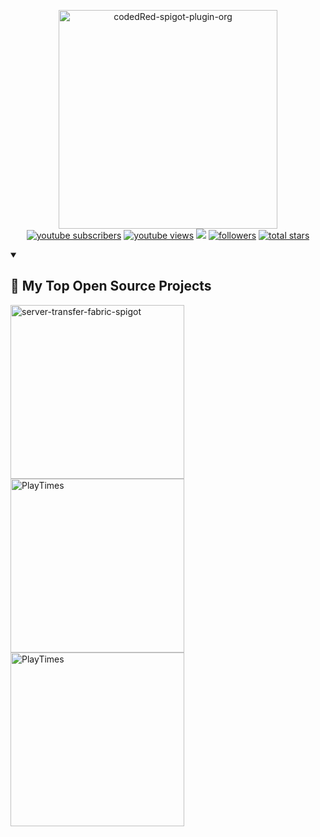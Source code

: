 <p align="center">
<a href="https://github.com/CodedRed-Spigot"><img width="350" src="https://imgur.com/gBEkHOF.png" alt="codedRed-spigot-plugin-org"></a> <br>
      <a href="https://www.youtube.com/c/codedred?sub_confirmation=1">
         <img alt="youtube subscribers" title="Subscribe to my YouTube channel" src="https://custom-icon-badges.demolab.com/youtube/channel/subscribers/UC_kPUW3XPrCCRT9a4Pnf1Tg?color=%23E05D44&label=SUBSCRIBE&logo=video&logoColor=white&style=for-the-badge&labelColor=CE4630"/></a> 
      <a href="https://www.youtube.com/c/codedred">
         <img alt="youtube views" title="YouTube views" src="https://custom-icon-badges.demolab.com/youtube/channel/views/UC_kPUW3XPrCCRT9a4Pnf1Tg?color=%23E1AD0E&logo=eye&logoColor=white&style=for-the-badge&labelColor=C79600"/></a> 
   <a href="https://discord.gg/gqwtqX3" alt="Discord" title="CodedRed's Discussion & Support Server">
    <img src="https://img.shields.io/discord/365315337240969226?color=7289DA&logo=discord&logoColor=white&style=for-the-badge"/></a>
      <a href="https://github.com/CodedRedGIT?tab=followers">
         <img alt="followers" title="Follow me on Github" src="https://custom-icon-badges.demolab.com/github/followers/CodedRedGit?color=236ad3&labelColor=1155ba&style=for-the-badge&logo=person-add&label=Follow&logoColor=white"/></a>
      <a href="https://github.com/CodedRedGIT?tab=repositories&sort=stargazers">
         <img alt="total stars" title="Total stars on GitHub" src="https://custom-icon-badges.demolab.com/github/stars/CodedRedGit?color=55960c&style=for-the-badge&labelColor=488207&logo=star"/></a>
         <br>
</p>


<details open> 
  <summary><h2>📎 My Top Open Source Projects</h2></summary>
  <p align="left">
    <a href="https://github.com/CodedRedGIT/server-transfer-fabric-spigot"><img width="278" src="https://denvercoder1-github-readme-stats.vercel.app/api/pin/?username=CodedRedGIT&repo=server-transfer-fabric-spigot&theme=react&bg_color=1F222E&title_color=DE3163&hide_border=true&icon_color=F8D866&show_icons=true" alt="server-transfer-fabric-spigot"></a>
    <a href="https://github.com/CodedRed-Spigot/PlayTimes"><img width="278" src="https://denvercoder1-github-readme-stats.vercel.app/api/pin/?username=CodedRed-Spigot&repo=PlayTimes&theme=react&bg_color=1F222E&title_color=DE3163&hide_border=true&icon_color=F8D866&show_icons=true" alt="PlayTimes"></a>
    <a href="https://github.com/CodedRed-Spigot/XpBottles"><img width="278" src="https://denvercoder1-github-readme-stats.vercel.app/api/pin/?username=CodedRed-Spigot&repo=XPBottles&theme=react&bg_color=1F222E&title_color=DE3163&hide_border=true&icon_color=F8D866&show_icons=true" alt="PlayTimes"></a>
   </p>
</details>
